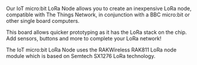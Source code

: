 <!--
---
name: IoT micro:bit LoRa Node
type: radio
manufacturer: Pi Supply
description: Our IoT micro:bit LoRa Node allows you to create an inexpensive LoRa node.
pxt: https://github.com/PiSupply/pxt-iot-lora-node/
buy: https://uk.pi-supply.com/products/iot-micro-bit-lora-node
image: 'pisupply-loranode.png'
pin:
  P8:
    name: TX
    mode: UART
  P12:
    name: RX
    mode: UART

-->
Our IoT micro:bit LoRa Node allows you to create an inexpensive LoRa node, compatible with The Things Network, in conjunction with a BBC micro:bit or other single board computers.

This board allows quicker prototyping as it has the LoRa stack on the chip. Add sensors, buttons and more to complete your LoRa network!

The IoT micro:bit LoRa Node uses the RAKWireless RAK811 LoRa node module which is based on Semtech SX1276 LoRa technology.
